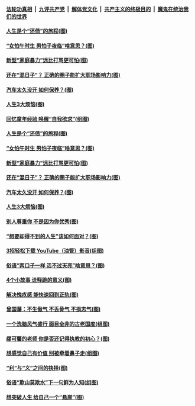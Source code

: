 ####  [法轮功真相](../../../../basic/blob/master/README.md?t=06202031) &nbsp;|&nbsp; [九评共产党](../../../../9ping.md/blob/master/README.md?t=06202031) &nbsp;|&nbsp; [解体党文化](../../../../jtdwh.md/blob/master/README.md?t=06202031)  &nbsp;|&nbsp; [共产主义的终极目的](../../../../gczydzjmd.md/blob/master/README.md?t=06202031) &nbsp;|&nbsp; [魔鬼在统治我们的世界](../../../../mgztzwmdsj.md/blob/master/README.md?t=06202031) 

#### [人生是个“还债”的旅程(图)](../pages/p8/936768.md?t=06202031) 

#### [“女怕午时生 男怕子夜临”啥意思？(图)](../pages/p8/937081.md?t=06202031) 

#### [新型“家庭暴力”远比打骂更可怕(图)](../pages/p8/936230.md?t=06202031) 

#### [还在“混日子”？ 正确的圈子能扩大职场影响力(图)](../pages/p8/937049.md?t=06202031) 

#### [汽车太久没开 如何保养？(图)](../pages/p8/937035.md?t=06202031) 

#### [人生3大烦恼(图)](../pages/p8/936959.md?t=06202031) 

#### [回忆童年经验 唤醒“自我欲求”(组图)](../pages/p8/937082.md?t=06202031) 

#### [人生是个“还债”的旅程(图)](../pages/p8/936768.md?t=06202031) 

#### [“女怕午时生 男怕子夜临”啥意思？(图)](../pages/p8/937081.md?t=06202031) 

#### [新型“家庭暴力”远比打骂更可怕(图)](../pages/p8/936230.md?t=06202031) 

#### [还在“混日子”？ 正确的圈子能扩大职场影响力(图)](../pages/p8/937049.md?t=06202031) 

#### [汽车太久没开 如何保养？(图)](../pages/p8/937035.md?t=06202031) 

#### [人生3大烦恼(图)](../pages/p8/936959.md?t=06202031) 

#### [别人尊重你 不是因为你优秀(图)](../pages/p8/936253.md?t=06202031) 

#### [“想要却得不到的人生”该如何面对？(图)](../pages/p8/936933.md?t=06202031) 

#### [3招轻松下载 YouTube（油管）影音(组图)](../pages/p8/936922.md?t=06202031) 

#### [俗语“两口子一样 活不过天亮”啥意思？(图)](../pages/p8/936917.md?t=06202031) 

#### [4个小故事 诠释跪的意义(图)](../pages/p8/936353.md?t=06202031) 

#### [解决愧疚感 能快速回到正轨(图)](../pages/p8/936834.md?t=06202031) 

#### [曾国藩：不生傲气 不丢骨气 不损志气(图)](../pages/p8/936248.md?t=06202031) 

#### [一个洗脑风气盛行 面目全非的古老国度(组图)](../pages/p8/936759.md?t=06202031) 

#### [缪可馨的老师 你是否还记得执教的初心？(图)](../pages/p8/936737.md?t=06202031) 

#### [想感觉自己有价值 别被牵着鼻子走(组图)](../pages/p8/936721.md?t=06202031) 

#### [“利”与“义”之间的抉择(图)](../pages/p8/936246.md?t=06202031) 

#### [俗语“欺山莫欺水”下一句鲜为人知(组图)](../pages/p8/936659.md?t=06202031) 

#### [想突破人生 给自己一个“悬崖”(图)](../pages/p8/936658.md?t=06202031) 

